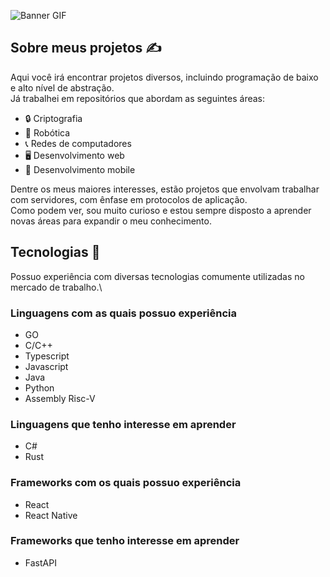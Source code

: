 ![Banner GIF](https://giphy.com/embed/Oy4nobvUxIonu)

## Sobre meus projetos ✍

Aqui você irá encontrar projetos diversos, incluindo programação de baixo e alto nível de abstração.\
Já trabalhei em repositórios que abordam as seguintes áreas:

* 🔒 Criptografia
* 🤖 Robótica
* 📞 Redes de computadores
* 🖥 Desenvolvimento web
* 📱 Desenvolvimento mobile

Dentre os meus maiores interesses, estão projetos que envolvam trabalhar com servidores, com ênfase em protocolos de aplicação.\
Como podem ver, sou muito curioso e estou sempre disposto a aprender novas áreas para expandir o meu conhecimento.

## Tecnologias 🔬

Possuo experiência com diversas tecnologias comumente utilizadas no mercado de trabalho.\

### Linguagens com as quais possuo experiência

* GO
* C/C++
* Typescript
* Javascript
* Java
* Python
* Assembly Risc-V

### Linguagens que tenho interesse em aprender

* C#
* Rust

### Frameworks com os quais possuo experiência

* React
* React Native

### Frameworks que tenho interesse em aprender

* FastAPI
